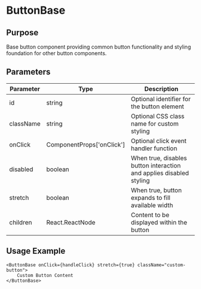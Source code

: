 # ButtonBase

## Purpose

Base button component providing common button functionality and styling foundation for other button components.

## Parameters

| Parameter | Type                                           | Description                                                         |
| --------- | ---------------------------------------------- | ------------------------------------------------------------------- |
| id        | string                                         | Optional identifier for the button element                          |
| className | string                                         | Optional CSS class name for custom styling                          |
| onClick   | ComponentProps<typeof StyledButton>['onClick'] | Optional click event handler function                               |
| disabled  | boolean                                        | When true, disables button interaction and applies disabled styling |
| stretch   | boolean                                        | When true, button expands to fill available width                   |
| children  | React.ReactNode                                | Content to be displayed within the button                           |

## Usage Example

```tsx
<ButtonBase onClick={handleClick} stretch={true} className="custom-button">
    Custom Button Content
</ButtonBase>
```

